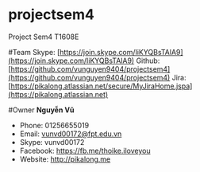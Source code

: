 # projectsem4
Project Sem4 T1608E


#Team
Skype: [https://join.skype.com/IiKYQBsTAlA9](https://join.skype.com/IiKYQBsTAlA9)
Github: [https://github.com/vunguyen9404/projectsem4](https://github.com/vunguyen9404/projectsem4)
Jira: [https://pikalong.atlassian.net/secure/MyJiraHome.jspa](https://pikalong.atlassian.net)

#Owner
**Nguyễn Vũ**
- Phone: 01256655019
- Email: vunvd00172@fpt.edu.vn
- Skype: vunvd00172
- Facebook: https://fb.me/thoike.iloveyou
- Website: http://pikalong.me